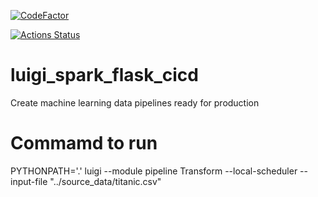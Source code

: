 [![CodeFactor](https://www.codefactor.io/repository/github/aalepere/luigi_spark_flask_cicd/badge)](https://www.codefactor.io/repository/github/aalepere/luigi_spark_flask_cicd)

[![Actions Status](https://github.com/aalepere/luigi_spark_flask_cicd/workflows/pythonapp/badge.svg)](https://github.com/aalepere/luigi_spark_flask_cicd/actions)

# luigi_spark_flask_cicd
Create machine learning data pipelines ready for production

# Commamd to run
PYTHONPATH='.' luigi --module pipeline Transform --local-scheduler --input-file "../source_data/titanic.csv"
